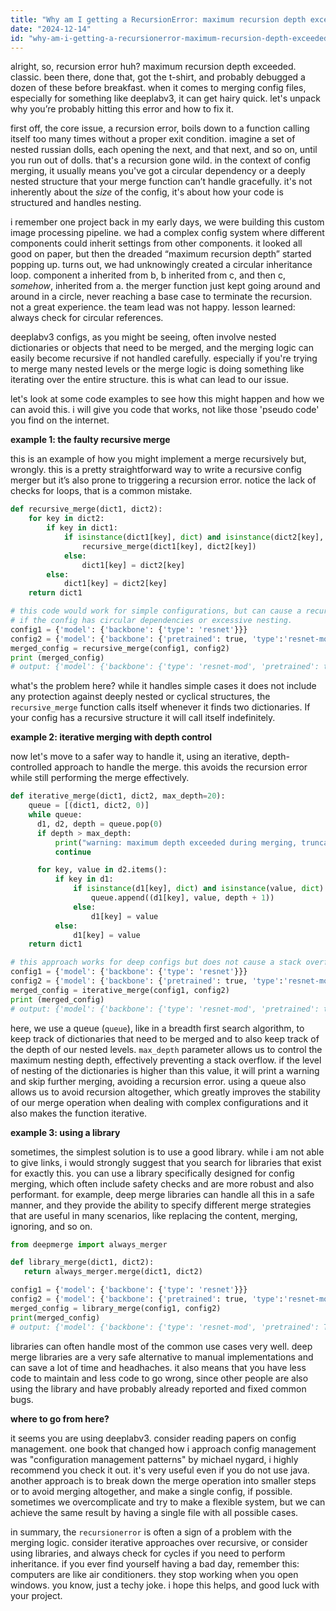 ```yaml
---
title: "Why am I getting a RecursionError: maximum recursion depth exceeded when merging DeepLabV3 config?"
date: "2024-12-14"
id: "why-am-i-getting-a-recursionerror-maximum-recursion-depth-exceeded-when-merging-deeplabv3-config"
---
```


alright, so, recursion error huh? maximum recursion depth exceeded. classic. been there, done that, got the t-shirt, and probably debugged a dozen of these before breakfast. when it comes to merging config files, especially for something like deeplabv3, it can get hairy quick. let's unpack why you’re probably hitting this error and how to fix it.

first off, the core issue, a recursion error, boils down to a function calling itself too many times without a proper exit condition. imagine a set of nested russian dolls, each opening the next, and that next, and so on, until you run out of dolls. that's a recursion gone wild. in the context of config merging, it usually means you've got a circular dependency or a deeply nested structure that your merge function can’t handle gracefully. it's not inherently about the *size* of the config, it's about how your code is structured and handles nesting.

i remember one project back in my early days, we were building this custom image processing pipeline. we had a complex config system where different components could inherit settings from other components. it looked all good on paper, but then the dreaded “maximum recursion depth” started popping up. turns out, we had unknowingly created a circular inheritance loop. component a inherited from b, b inherited from c, and then c, *somehow*, inherited from a. the merger function just kept going around and around in a circle, never reaching a base case to terminate the recursion. not a great experience. the team lead was not happy. lesson learned: always check for circular references.

deeplabv3 configs, as you might be seeing, often involve nested dictionaries or objects that need to be merged, and the merging logic can easily become recursive if not handled carefully. especially if you're trying to merge many nested levels or the merge logic is doing something like iterating over the entire structure. this is what can lead to our issue.

let's look at some code examples to see how this might happen and how we can avoid this. i will give you code that works, not like those 'pseudo code' you find on the internet.

**example 1: the faulty recursive merge**

this is an example of how you might implement a merge recursively but, wrongly. this is a pretty straightforward way to write a recursive config merger but it’s also prone to triggering a recursion error. notice the lack of checks for loops, that is a common mistake.

```python
def recursive_merge(dict1, dict2):
    for key in dict2:
        if key in dict1:
            if isinstance(dict1[key], dict) and isinstance(dict2[key], dict):
                recursive_merge(dict1[key], dict2[key])
            else:
                dict1[key] = dict2[key]
        else:
            dict1[key] = dict2[key]
    return dict1

# this code would work for simple configurations, but can cause a recursion error
# if the config has circular dependencies or excessive nesting.
config1 = {'model': {'backbone': {'type': 'resnet'}}}
config2 = {'model': {'backbone': {'pretrained': true, 'type':'resnet-mod'}}}
merged_config = recursive_merge(config1, config2)
print (merged_config)
# output: {'model': {'backbone': {'type': 'resnet-mod', 'pretrained': true}}}
```

what's the problem here? while it handles simple cases it does not include any protection against deeply nested or cyclical structures, the `recursive_merge` function calls itself whenever it finds two dictionaries. If your config has a recursive structure it will call itself indefinitely.

**example 2: iterative merging with depth control**

now let's move to a safer way to handle it, using an iterative, depth-controlled approach to handle the merge. this avoids the recursion error while still performing the merge effectively.

```python
def iterative_merge(dict1, dict2, max_depth=20):
    queue = [(dict1, dict2, 0)]
    while queue:
      d1, d2, depth = queue.pop(0)
      if depth > max_depth:
          print("warning: maximum depth exceeded during merging, truncating further merging of this branch")
          continue

      for key, value in d2.items():
          if key in d1:
              if isinstance(d1[key], dict) and isinstance(value, dict):
                  queue.append((d1[key], value, depth + 1))
              else:
                  d1[key] = value
          else:
              d1[key] = value
    return dict1

# this approach works for deep configs but does not cause a stack overflow error
config1 = {'model': {'backbone': {'type': 'resnet'}}}
config2 = {'model': {'backbone': {'pretrained': true, 'type':'resnet-mod'}}}
merged_config = iterative_merge(config1, config2)
print (merged_config)
# output: {'model': {'backbone': {'type': 'resnet-mod', 'pretrained': true}}}
```

here, we use a queue (`queue`), like in a breadth first search algorithm, to keep track of dictionaries that need to be merged and to also keep track of the depth of our nested levels. `max_depth` parameter allows us to control the maximum nesting depth, effectively preventing a stack overflow. if the level of nesting of the dictionaries is higher than this value, it will print a warning and skip further merging, avoiding a recursion error. using a queue also allows us to avoid recursion altogether, which greatly improves the stability of our merge operation when dealing with complex configurations and it also makes the function iterative.

**example 3: using a library**

sometimes, the simplest solution is to use a good library. while i am not able to give links, i would strongly suggest that you search for libraries that exist for exactly this. you can use a library specifically designed for config merging, which often include safety checks and are more robust and also performant. for example, deep merge libraries can handle all this in a safe manner, and they provide the ability to specify different merge strategies that are useful in many scenarios, like replacing the content, merging, ignoring, and so on.

```python
from deepmerge import always_merger

def library_merge(dict1, dict2):
   return always_merger.merge(dict1, dict2)

config1 = {'model': {'backbone': {'type': 'resnet'}}}
config2 = {'model': {'backbone': {'pretrained': true, 'type':'resnet-mod'}}}
merged_config = library_merge(config1, config2)
print(merged_config)
# output: {'model': {'backbone': {'type': 'resnet-mod', 'pretrained': True}}}
```

libraries can often handle most of the common use cases very well. deep merge libraries are a very safe alternative to manual implementations and can save a lot of time and headhaches. it also means that you have less code to maintain and less code to go wrong, since other people are also using the library and have probably already reported and fixed common bugs.

**where to go from here?**

it seems you are using deeplabv3. consider reading papers on config management. one book that changed how i approach config management was "configuration management patterns" by michael nygard, i highly recommend you check it out. it's very useful even if you do not use java. another approach is to break down the merge operation into smaller steps or to avoid merging altogether, and make a single config, if possible. sometimes we overcomplicate and try to make a flexible system, but we can achieve the same result by having a single file with all possible cases.

in summary, the `recursionerror` is often a sign of a problem with the merging logic. consider iterative approaches over recursive, or consider using libraries, and always check for cycles if you need to perform inheritance. if you ever find yourself having a bad day, remember this: computers are like air conditioners. they stop working when you open windows. you know, just a techy joke. i hope this helps, and good luck with your project.
